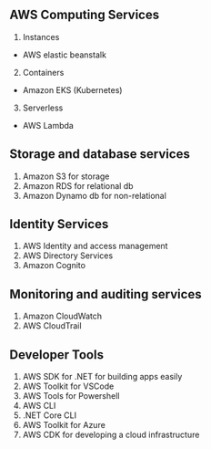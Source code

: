 ## AWS Computing Services
1. Instances 
* AWS elastic beanstalk
2. Containers
* Amazon EKS (Kubernetes)
3. Serverless
* AWS Lambda

## Storage and database services
1. Amazon S3 for storage 
2. Amazon RDS for relational db
3. Amazon Dynamo db for non-relational

## Identity Services
1. AWS Identity and access management 
2. AWS Directory Services 
3. Amazon Cognito

## Monitoring and auditing services
1. Amazon CloudWatch
2. AWS CloudTrail

## Developer Tools
1. AWS SDK for .NET for building apps easily 
2. AWS Toolkit for VSCode 
3. AWS Tools for Powershell 
4. AWS CLI
5. .NET Core CLI
6. AWS Toolkit for Azure 
7. AWS CDK for developing a cloud infrastructure
